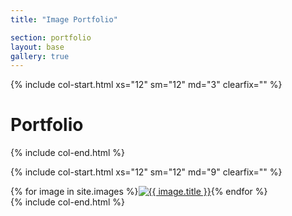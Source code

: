```yaml
---
title: "Image Portfolio"

section: portfolio
layout: base
gallery: true
---
```


{% include col-start.html xs="12" sm="12" md="3" clearfix="" %}
<h1>Portfolio</h1>
{% include col-end.html %}

{% include col-start.html xs="12" sm="12" md="9" clearfix="" %}
<div id="links">
{% for image in site.images %}<a href="../assets/photos/{{ image.photo }}" title="{{ image.title }}"><img src="../assets/thumbs/{{ image.photo }}" alt="{{ image.title }}" /></a>{% endfor %}
</div>
{% include col-end.html %}